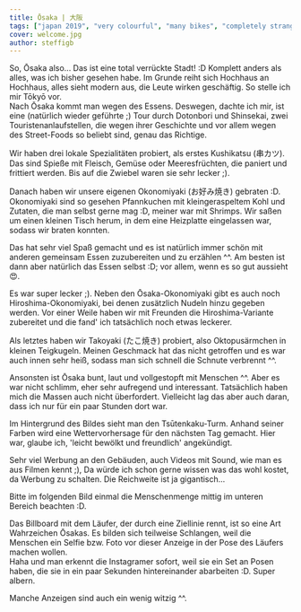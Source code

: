 ```yaml
---
title: Ōsaka | 大阪
tags: ["japan 2019", "very colourful", "many bikes", "completely strange"]
cover: welcome.jpg
author: steffigb
---
```


So, Ōsaka also... Das ist eine total verrückte Stadt! :D
Komplett anders als alles, was ich bisher gesehen habe. Im Grunde reiht sich Hochhaus an Hochhaus, alles sieht modern aus, die Leute wirken geschäftig. So stelle ich mir Tōkyō vor.  
Nach Ōsaka kommt man wegen des Essens. Deswegen, dachte ich mir, ist eine (natürlich wieder geführte ;) Tour durch Dotonbori und Shinsekai, zwei Touristenanlaufstellen, die wegen ihrer Geschichte und vor allem wegen des Street-Foods so beliebt sind, genau das Richtige.

Wir haben drei lokale Spezialitäten probiert, als erstes Kushikatsu (串カツ). Das sind Spieße mit Fleisch, Gemüse oder Meeresfrüchten, die paniert und frittiert werden. Bis auf die Zwiebel waren sie sehr lecker ;).  

<re-img src="kushikatsu.jpg" title="Kushikatsu"></re-img>

Danach haben wir unsere eigenen Okonomiyaki (お好み焼き) gebraten :D. Okonomiyaki sind so gesehen Pfannkuchen mit kleingeraspeltem Kohl und Zutaten, die man selbst gerne mag :D, meiner war mit Shrimps. Wir saßen um einen kleinen Tisch herum, in dem eine Heizplatte eingelassen war, sodass wir braten konnten. 

<re-img src="oki_raw.jpg" title="Okonomiyaki"></re-img>

Das hat sehr viel Spaß gemacht und es ist natürlich immer schön mit anderen gemeinsam Essen zuzubereiten und zu erzählen ^^. Am besten ist dann aber natürlich das Essen selbst :D; vor allem, wenn es so gut aussieht :heart_eyes:.

<re-img src="oki_done.jpg" title="Okonomiyaki done"></re-img>

Es war super lecker ;). Neben den Ōsaka-Okonomiyaki gibt es auch noch Hiroshima-Okonomiyaki, bei denen zusätzlich Nudeln hinzu gegeben werden. Vor einer Weile haben wir mit Freunden die Hiroshima-Variante zubereitet und die fand' ich tatsächlich noch etwas leckerer. 

Als letztes haben wir Takoyaki (たこ焼き) probiert, also Oktopusärmchen in kleinen Teigkugeln. Meinen Geschmack hat das nicht getroffen und es war auch innen sehr heiß, sodass man sich schnell die Schnute verbrennt ^^.

Ansonsten ist Ōsaka bunt, laut und vollgestopft mit Menschen ^^. Aber es war nicht schlimm, eher sehr aufregend und interessant. Tatsächlich haben mich die Massen auch nicht überfordert. Vielleicht lag das aber auch daran, dass ich nur für ein paar Stunden dort war. 

<re-img src="shinsekei.jpg" title="Shinsekei"></re-img>

Im Hintergrund des Bildes sieht man den Tsūtenkaku-Turm. Anhand seiner Farben wird eine Wettervorhersage für den nächsten Tag gemacht. Hier war, glaube ich, 'leicht bewölkt und freundlich' angekündigt. 

Sehr viel Werbung an den Gebäuden, auch Videos mit Sound, wie man es aus Filmen kennt ;), Da würde ich schon gerne wissen was das wohl kostet, da Werbung zu schalten. Die Reichweite ist ja gigantisch...  

<re-img src="ads.jpg" title="So many ads"></re-img>

Bitte im folgenden Bild einmal die Menschenmenge mittig im unteren Bereich beachten :D.

<re-img src="zombies.jpg" title="Zombies"></re-img>

Das Billboard mit dem Läufer, der durch eine Ziellinie rennt, ist so eine Art Wahrzeichen Ōsakas. Es bilden sich teilweise Schlangen, weil die Menschen ein Selfie bzw. Foto vor dieser Anzeige in der Pose des Läufers machen wollen.  
Haha und man erkennt die Instagramer sofort, weil sie ein Set an Posen haben, die sie in ein paar Sekunden hintereinander abarbeiten :D. Super albern.

<re-img src="runner.jpg" title="Selfie magnet"></re-img>

Manche Anzeigen sind auch ein wenig witzig ^^.

<re-img src="funny.jpg" title="Funny ads"></re-img>



